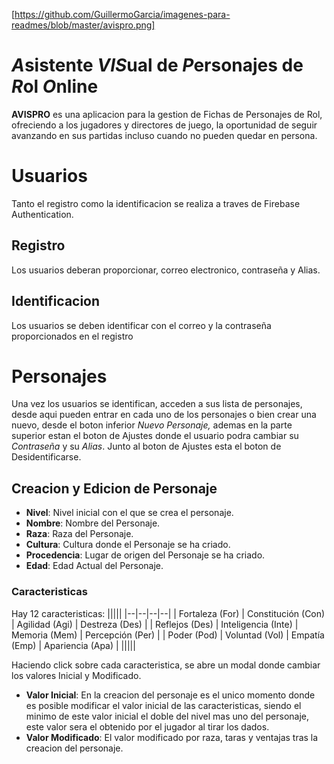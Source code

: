 [https://github.com/GuillermoGarcia/imagenes-para-readmes/blob/master/avispro.png]
# *A*sistente *VIS*ual de *P*ersonajes de *R*ol *O*nline

**AVISPRO** es una aplicacion para la gestion de Fichas de Personajes de Rol, ofreciendo a los jugadores y directores de juego, la oportunidad de seguir avanzando en sus partidas incluso cuando no pueden quedar en persona. 


# Usuarios

Tanto el registro como la identificacion se realiza a traves de Firebase Authentication.

## Registro

Los usuarios deberan proporcionar, correo electronico, contraseña y Alias.

## Identificacion

Los usuarios se deben identificar con el correo y la contraseña proporcionados en el registro

# Personajes

Una vez los usuarios se identifican, acceden a sus lista de personajes, desde aqui pueden entrar en cada uno de los personajes o bien crear una nuevo, desde el boton inferior *Nuevo Personaje,* ademas en la parte superior estan el boton de Ajustes donde el usuario podra cambiar su *Contraseña* y su *Alias*. Junto al boton de Ajustes esta el boton de Desidentificarse.

## Creacion y Edicion de Personaje

 - **Nivel**:  Nivel inicial con el que se crea el personaje.
 - **Nombre**: Nombre del Personaje.
 - **Raza**: Raza del Personaje.
 - **Cultura**: Cultura donde el Personaje se ha criado.
 - **Procedencia**: Lugar de origen del Personaje se ha criado.
 - **Edad**: Edad Actual del Personaje.

### Caracteristicas
Hay 12 caracteristicas:
|||||
|--|--|--|--|
| Fortaleza (For) | Constitución (Con)  | Agilidad (Agi) | Destreza (Des)   |
| Reflejos (Des)  | Inteligencia (Inte) | Memoria (Mem)  | Percepción (Per) |
| Poder (Pod)     | Voluntad (Vol)  | Empatía (Emp)  | Apariencia (Apa) |
|||||

Haciendo click sobre cada caracteristica, se abre un modal donde cambiar los valores Inicial y Modificado.
 - **Valor Inicial**: En la creacion del personaje es el unico momento donde es posible modificar el valor inicial de las caracteristicas, siendo el minimo de este valor inicial el doble del nivel mas uno del personaje, este valor sera el obtenido por el jugador al tirar los dados.
 - **Valor Modificado**: El valor modificado por raza, taras y ventajas tras la creacion del personaje.
